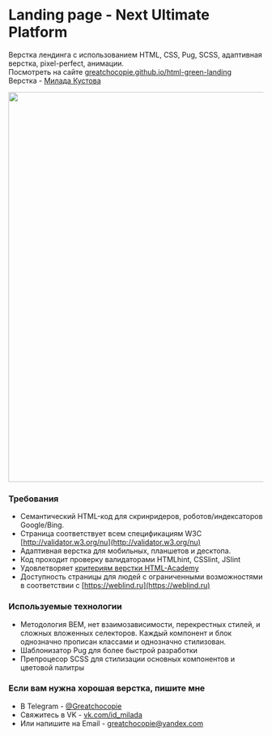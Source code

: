 # Landing page - Next Ultimate Platform

Верстка лендинга c использованием HTML, CSS, Pug, SCSS, адаптивная верстка, pixel-perfect, анимации.  
Посмотреть на сайте [greatchocopie.github.io/html-green-landing](https://greatchocopie.github.io/html-green-landing/)  
Верстка - [Милада Кустова](https://github.com/GreatChocopie)

<img width="768" alt="" src="https://greatchocopie.github.io/html-green-landing/img/preview.png">

### Требования
* Семантический HTML-код для скринридеров, роботов/индексаторов Google/Bing.  
* Страница соответствует всем спецификациям W3C [http://validator.w3.org/nu](http://validator.w3.org/nu)  
* Адаптивная верстка для мобильных, планшетов и десктопа.  
* Код проходит проверку валидаторами HTMLhint, CSSlint, JSlint  
* Удовлетворяет [критериям верстки HTML-Academy](https://github.com/GreatChocopie/html-green-landing/blob/master/criteries.md)  
* Доступность страницы для людей с ограниченными возможностями в соответствии с [https://weblind.ru](https://weblind.ru)  



### Используемые технологии
* Методология BEM, нет взаимозависимости, перекрестных стилей, и сложных вложенных селекторов. Каждый компонент и блок однозначно прописан классами и однозначно стилизован. 
* Шаблонизатор Pug для более быстрой разработки
* Препроцесор SCSS для стилизации основных компонентов и цветовой палитры


### Если вам нужна хорошая верстка, пишите мне
* В Telegram - [@Greatchocopie](https://tlg.name/Greatchocopie)
* Свяжитесь в VK - [vk.com/id_milada](https://vk.com/id_milada)
* Или напишите на Email - [greatchocopie@yandex.com](mailto:greatchocopie@yandex.com)
